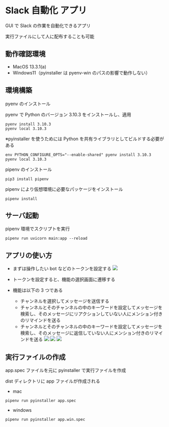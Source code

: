 # Slack 自動化 アプリ

GUI で Slack の作業を自動化できるアプリ

実行ファイルにして人に配布することも可能

## 動作確認環境

- MacOS 13.3.1(a)
- Windows11（pyinstaller は pyenv-win のパスの影響で動作しない）

## 環境構築

pyenv のインストール

pyenv で Python のバージョン 3.10.3 をインストールし、適用

```
pyenv install 3.10.3
pyenv local 3.10.3
```

※pyinstaller を使うためには Python を共有ライブラリとしてビルドする必要がある

```
env PYTHON_CONFIGURE_OPTS="--enable-shared" pyenv install 3.10.3
pyenv local 3.10.3
```

pipenv のインストール

```
pip3 install pipenv
```

pipenv により仮想環境に必要なパッケージをインストール

```
pipenv install
```

## サーバ起動

pipenv 環境でスクリプトを実行

```
pipenv run uvicorn main:app --reload
```

## アプリの使い方

- まずは操作したい bot などのトークンを設定する
  <image src="images/image1.png">

- トークンを設定すると、機能の選択画面に遷移する
- 機能は以下の 3 つである
  - チャンネルを選択してメッセージを送信する
  - チャンネルとそのチャンネルの中のキーワードを設定してメッセージを検索し、そのメッセージにリアクションしていない人にメンション付きのリマインドを送る
  - チャンネルとそのチャンネルの中のキーワードを設定してメッセージを検索し、そのメッセージに返信していない人にメンション付きのリマインドを送る
    <image src="images/image2.png">
    <image src="images/image3.png">
    <image src="images/image4.png">

## 実行ファイルの作成

app.spec ファイルを元に pyinstaller で実行ファイルを作成

dist ディレクトリに app ファイルが作成される

- mac

```
pipenv run pyinstaller app.spec
```

- windows

```
pipenv run pyinstaller app.win.spec
```
